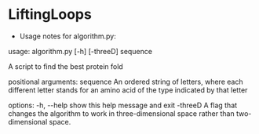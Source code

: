 # LiftingLoops

- Usage notes for algorithm.py:

usage: algorithm.py [-h] [-threeD] sequence

A script to find the best protein fold

positional arguments:
  sequence    An ordered string of letters, where each different letter stands for an amino acid of the type indicated by that letter

options:
  -h, --help  show this help message and exit
  -threeD     A flag that changes the algorithm to work in three-dimensional space rather than two-dimensional space.
